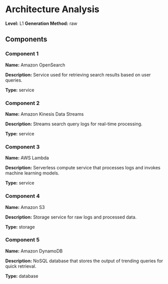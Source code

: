 # Architecture Analysis

**Level:** L1
**Generation Method:** raw

## Components

### Component 1

**Name:** Amazon OpenSearch

**Description:** Service used for retrieving search results based on user queries.

**Type:** service

### Component 2

**Name:** Amazon Kinesis Data Streams

**Description:** Streams search query logs for real-time processing.

**Type:** service

### Component 3

**Name:** AWS Lambda

**Description:** Serverless compute service that processes logs and invokes machine learning models.

**Type:** service

### Component 4

**Name:** Amazon S3

**Description:** Storage service for raw logs and processed data.

**Type:** storage

### Component 5

**Name:** Amazon DynamoDB

**Description:** NoSQL database that stores the output of trending queries for quick retrieval.

**Type:** database

